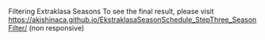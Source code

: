 Filtering Extraklasa Seasons
To see the final result, please visit https://akishinaca.github.io/EkstraklasaSeasonSchedule_StepThree_SeasonFilter/ (non responsive)
